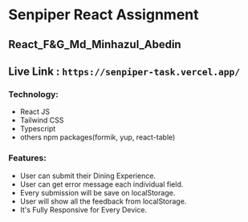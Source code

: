 # Senpiper React Assignment
## React_F&G_Md_Minhazul_Abedin

## Live Link : `https://senpiper-task.vercel.app/`

### Technology:
- React JS
- Tailwind CSS
- Typescript
- others npm packages(formik, yup, react-table)

### Features:
- User can submit their Dining Experience.
- User can get error message each individual field.
- Every submission will be save on localStorage.
- User will show all the feedback from localStorage.
- It's Fully Responsive for Every Device.